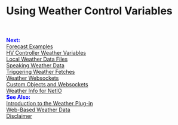 # Using Weather Control Variables

<br>
<br><font color="#0000FF"><b>Next:</b></font><br>
<a href="forecast.html">Forecast Examples</a><br>
<a href="hvwxvars.html">HV Controller Weather Variables</a><br>
<a href="localwx.html">Local Weather Data Files</a><br>
<a href="speechwx.html">Speaking Weather Data</a><br>
<a href="wxtriggers.html">Triggering Weather Fetches</a><br>
<a href="wxws.html">Weather Websockets</a><br>
<a href="custom.html">Custom Objects and Websockets</a><br>
<a href="netio.html">Weather Info for NetIO</a><br>
<font color="#0000FF"><b>See Also:</b></font><br>
<a href="index.html">Introduction to the Weather Plug-in</a><br>
<a href="webwx.html">Web-Based Weather Data</a><br>
<a href="disclaimer.html">Disclaimer</a><br>

